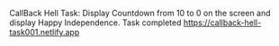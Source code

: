 CallBack Hell Task:
        Display Countdown from 10 to 0 on the screen and display Happy Independence.
        Task completed 
https://callback-hell-task001.netlify.app

